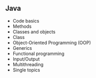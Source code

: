 ## Java
- Code basics
- Methods
- Classes and objects
- Class
- Object-Oriented Programming (OOP)
- Generics
- Functional programming
- Input/Output
- Multithreading
- Single topics
